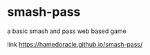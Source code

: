 # smash-pass
a basic smash and pass web based game


link
https://hamedoracle.github.io/smash-pass/
